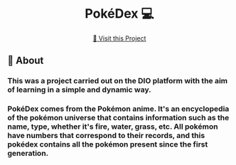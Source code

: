 <h1 align="center" style="font-weight: bold;">PokéDex 💻</h1>

<p align="center">
     <a href="https://firstgeneration-pokedex.netlify.app/" _blank>📱 Visit this Project</a>
</p>

<h2 id="started">📌 About</h2>
<h3> This was a project carried out on the DIO platform with the aim of learning in a simple and dynamic way.</h3>
<h3>PokéDex comes from the Pokémon anime. It's an encyclopedia of the pokémon universe that contains information such as the name, type, whether it's fire, water, grass, etc. All pokémon have numbers that correspond to their records, and this pokédex contains all the pokémon present since the first generation. </h3>
